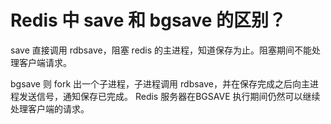 # Redis 中 save 和 bgsave 的区别？

save 直接调用 rdbsave，阻塞 redis 的主进程，知道保存为止。阻塞期间不能处理客户端请求。

bgsave 则 fork 出一个子进程，子进程调用 rdbsave，并在保存完成之后向主进程发送信号，通知保存已完成。 Redis 服务器在BGSAVE 执行期间仍然可以继续处理客户端的请求。